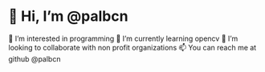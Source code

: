 # 👋 Hi, I’m @palbcn
 👀 I’m interested in programming
 🌱 I’m currently learning opencv
 💞️ I’m looking to collaborate with non profit organizations
 📫 You can reach me at github @palbcn
